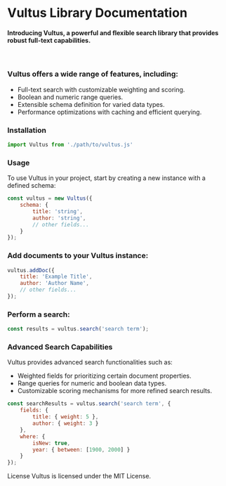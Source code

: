 <h1>Vultus Library Documentation</h1>
<h4>
  Introducing Vultus, a powerful and flexible search library that provides robust full-text capabilities.
</h4>
<br>
<h3>Vultus offers a wide range of features, including:</h3>
<ul>
    <li>Full-text search with customizable weighting and scoring.</li>
    <li>Boolean and numeric range queries.</li>
    <li>Extensible schema definition for varied data types.</li>
    <li>Performance optimizations with caching and efficient querying.</li>
</ul>

<h3>Installation</h3>

```js
import Vultus from './path/to/vultus.js'
```

<h3>Usage</h3>
To use Vultus in your project, start by creating a new instance with a defined schema:

```js
const vultus = new Vultus({
    schema: {
        title: 'string',
        author: 'string',
        // other fields...
    }
});
```

<h3>Add documents to your Vultus instance:</h3>

```js
vultus.addDoc({
    title: 'Example Title',
    author: 'Author Name',
    // other fields...
});
```

<h3>Perform a search:</h3>

```js
const results = vultus.search('search term');
```

<h3>Advanced Search Capabilities</h3>
<p>Vultus provides advanced search functionalities such as:</p>
<ul>
    <li>Weighted fields for prioritizing certain document properties.</li>
    <li>Range queries for numeric and boolean data types.</li>
    <li>Customizable scoring mechanisms for more refined search results.</li>
</ul>

```js
const searchResults = vultus.search('search term', {
    fields: {
        title: { weight: 5 },
        author: { weight: 3 }
    },
    where: {
        isNew: true,
        year: { between: [1900, 2000] }
    }
});
```

License
Vultus is licensed under the MIT License.